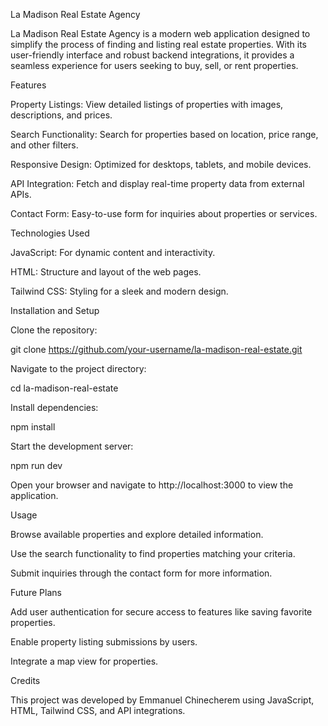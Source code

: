 La Madison Real Estate Agency

La Madison Real Estate Agency is a modern web application designed to simplify the process of finding and listing real estate properties. With its user-friendly interface and robust backend integrations, it provides a seamless experience for users seeking to buy, sell, or rent properties.

Features

Property Listings: View detailed listings of properties with images, descriptions, and prices.

Search Functionality: Search for properties based on location, price range, and other filters.

Responsive Design: Optimized for desktops, tablets, and mobile devices.

API Integration: Fetch and display real-time property data from external APIs.

Contact Form: Easy-to-use form for inquiries about properties or services.

Technologies Used

JavaScript: For dynamic content and interactivity.

HTML: Structure and layout of the web pages.

Tailwind CSS: Styling for a sleek and modern design.

Installation and Setup

Clone the repository:

git clone https://github.com/your-username/la-madison-real-estate.git

Navigate to the project directory:

cd la-madison-real-estate

Install dependencies:

npm install

Start the development server:

npm run dev

Open your browser and navigate to http://localhost:3000 to view the application.

Usage

Browse available properties and explore detailed information.

Use the search functionality to find properties matching your criteria.

Submit inquiries through the contact form for more information.

Future Plans

Add user authentication for secure access to features like saving favorite properties.

Enable property listing submissions by users.

Integrate a map view for properties.

Credits

This project was developed by Emmanuel Chinecherem using JavaScript, HTML, Tailwind CSS, and API integrations.
